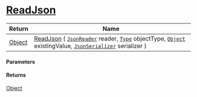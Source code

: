 # [ReadJson](./FeatureDescriptorTJsonConverter--ReadJson.md)



| Return | Name | 
| --- | --- | 
| [Object](https://docs.microsoft.com/en-us/dotnet/api/System.Object) | [ReadJson](./FeatureDescriptorTJsonConverter--ReadJson.md) ( [`JsonReader`](./FeatureDescriptorTJsonConverter--ReadJson.md) reader, [`Type`](https://docs.microsoft.com/en-us/dotnet/api/System.Type) objectType, [`Object`](https://docs.microsoft.com/en-us/dotnet/api/System.Object) existingValue, [`JsonSerializer`](./FeatureDescriptorTJsonConverter--ReadJson.md) serializer ) | 


#### Parameters

#### Returns
[Object](https://docs.microsoft.com/en-us/dotnet/api/System.Object)<br>
